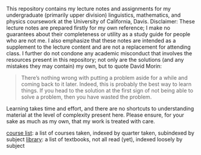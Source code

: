 This repository contains my lecture notes and assignments for my undergraduate (primarily upper division) linguistics, mathematics, and physics coursework at the University of California, Davis. Disclaimer: These lecture notes are prepared firstly for my own reference; I make no guarantees about their completeness or utility as a study guide for people who are not me. I also emphasize that these notes are intended as a supplement to the lecture content and are not a replacement for attending class. I further do not condone any academic misconduct that involves the resources present in this repository; not only are the solutions (and any mistakes they may contain) my own, but to quote David Morin:

> There’s nothing wrong with putting a problem aside for a while and coming back to it later. Indeed, this is probably the best way to learn things. If you head to the solution at the first sign of not being able to solve a problem, then you have wasted the problem.

Learning takes time and effort, and there are no shortcuts to understanding material at the level of complexity present here. Please ensure, for your sake as much as my own, that my work is treated with care.

[course list](./course-list.md): a list of courses taken, indexed by quarter taken, subindexed by subject
[library](./library.md): a list of textbooks, not all read (yet), indexed loosely by subject